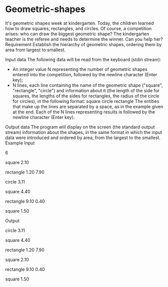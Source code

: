 # Geometric-shapes
It's geometric shapes week at kindergarten. Today, the children learned how to draw squares, rectangles, and circles. Of course, a competition arises: who can draw the biggest geometric shape? The kindergarten teacher is the referee and needs to determine the winner. Can you help her?
Requirement
Establish the hierarchy of geometric shapes, ordering them by area from largest to smallest.

Input data
The following data will be read from the keyboard (stdin stream):
- An integer value N representing the number of geometric shapes entered into the competition, followed by the newline character (Enter key);
- N lines, each line containing the name of the geometric shape ("square", "rectangle", "circle") and information about it (the length of the side for squares, the lengths of the sides for rectangles, the radius of the circle for circles), in the following format:
    square <L>
    circle <R>
    rectangle <L1> <L2>
The entities that make up the lines are separated by a space, as in the example given at the end. Each of the N lines representing results is followed by the newline character (Enter key).

Output data
The program will display on the screen (the standard output stream) information about the shapes, in the same format in which the input data were introduced and ordered by area, from the largest to the smallest.
Example
Input

6

square 2.10

rectangle 1.20 7.90

circle 3.11

square 4.40

rectangle 9.10 0.40

square 1.50


Output

circle 3.11

square 4.40

rectangle 1.20 7.90

square 2.10

rectangle 9.10 0.40

square 1.50

